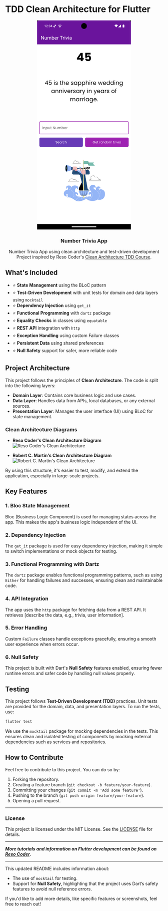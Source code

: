 
# TDD Clean Architecture for Flutter

<p align="center">
  <img src="assets/images/number_trivia_app.png" alt="Number Trivia App" width="300"/>
</p>
<p align="center">
  <h3 align="center">Number Trivia App</h3>
  <p align="center">
    Number Trivia App using clean architecture and test-driven development
    <br>
    Project inspired by Reso Coder's <a href="https://resocoder.com/category/tutorials/flutter/tdd-clean-architecture/">Clean Architecture TDD Course</a>.
    <br>
  </p>
</p>

## What's Included

- :star: **State Management** using the BLoC pattern
- :star: **Test-Driven Development** with unit tests for domain and data layers using `mocktail`
- :star: **Dependency Injection** using `get_it`
- :star: **Functional Programming** with `dartz` package
- :star: **Equality Checks** in classes using `equatable`
- :star: **REST API** integration with `http`
- :star: **Exception Handling** using custom Failure classes
- :star: **Persistent Data** using shared preferences
- :star: **Null Safety** support for safer, more reliable code

## Project Architecture

This project follows the principles of **Clean Architecture**. The code is split into the following layers:

- **Domain Layer**: Contains core business logic and use cases.
- **Data Layer**: Handles data from APIs, local databases, or any external sources.
- **Presentation Layer**: Manages the user interface (UI) using BLoC for state management.

### Clean Architecture Diagrams

- **Reso Coder's Clean Architecture Diagram**  
  ![Reso Coder's Clean Architecture](https://i.imgur.com/wqTYfpi.png)

- **Robert C. Martin's Clean Architecture Diagram**  
  ![Robert C. Martin's Clean Architecture](https://i.imgur.com/6uzRuuN.jpg)

By using this structure, it's easier to test, modify, and extend the application, especially in large-scale projects.

## Key Features

### 1. **Bloc State Management**
Bloc (Business Logic Component) is used for managing states across the app. This makes the app's business logic independent of the UI.

### 2. **Dependency Injection**
The `get_it` package is used for easy dependency injection, making it simple to switch implementations or mock objects for testing.

### 3. **Functional Programming with Dartz**
The `dartz` package enables functional programming patterns, such as using `Either` for handling failures and successes, ensuring clean and maintainable code.

### 4. **API Integration**
The app uses the `http` package for fetching data from a REST API. It retrieves [describe the data, e.g., trivia, user information].

### 5. **Error Handling**
Custom `Failure` classes handle exceptions gracefully, ensuring a smooth user experience when errors occur.

### 6. **Null Safety**
This project is built with Dart's **Null Safety** features enabled, ensuring fewer runtime errors and safer code by handling null values properly.

## Testing

This project follows **Test-Driven Development (TDD)** practices. Unit tests are provided for the domain, data, and presentation layers. To run the tests, use:

```bash
flutter test
```

We use the `mocktail` package for mocking dependencies in the tests. This ensures clean and isolated testing of components by mocking external dependencies such as services and repositories.

## How to Contribute

Feel free to contribute to this project. You can do so by:

1. Forking the repository.
2. Creating a feature branch (`git checkout -b feature/your-feature`).
3. Committing your changes (`git commit -m 'Add some feature'`).
4. Pushing to the branch (`git push origin feature/your-feature`).
5. Opening a pull request.

---

### License

This project is licensed under the MIT License. See the [LICENSE](LICENSE) file for details.

---

**_More tutorials and information on Flutter development can be found on [Reso Coder](https://resocoder.com)._**

---

This updated README includes information about:

- The use of `mocktail` for testing.
- Support for **Null Safety**, highlighting that the project uses Dart’s safety features to avoid null reference errors. 

If you'd like to add more details, like specific features or screenshots, feel free to reach out!